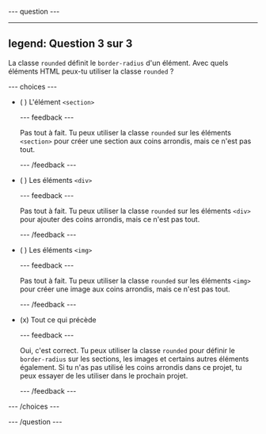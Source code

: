 
--- question ---

---
legend: Question 3 sur 3
---

La classe `rounded` définit le `border-radius` d'un élément. Avec quels éléments HTML peux-tu utiliser la classe `rounded` ?

--- choices ---

- ( ) L'élément `<section>`

  --- feedback ---

  Pas tout à fait. Tu peux utiliser la classe `rounded` sur les éléments `<section>` pour créer une section aux coins arrondis, mais ce n'est pas tout.

  --- /feedback ---

- ( ) Les éléments `<div>`

  --- feedback ---

  Pas tout à fait. Tu peux utiliser la classe `rounded` sur les éléments `<div>` pour ajouter des coins arrondis, mais ce n'est pas tout.

  --- /feedback ---

- ( ) Les éléments `<img>`

  --- feedback ---

  Pas tout à fait. Tu peux utiliser la classe `rounded` sur les éléments `<img>` pour créer une image aux coins arrondis, mais ce n'est pas tout.

  --- /feedback ---

- (x) Tout ce qui précède

  --- feedback ---

  Oui, c'est correct. Tu peux utiliser la classe `rounded` pour définir le `border-radius` sur les sections, les images et certains autres éléments également. Si tu n'as pas utilisé les coins arrondis dans ce projet, tu peux essayer de les utiliser dans le prochain projet.

  --- /feedback ---

--- /choices ---

--- /question ---
